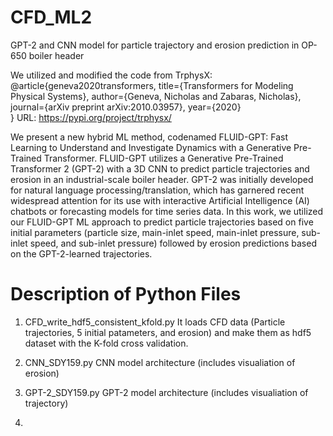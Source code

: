 # CFD_ML2
GPT-2 and CNN model for particle trajectory and erosion prediction in OP-650 boiler header

We utilized and modified the code from TrphysX: 
@article{geneva2020transformers,
    title={Transformers for Modeling Physical Systems},
    author={Geneva, Nicholas and Zabaras, Nicholas},
    journal={arXiv preprint arXiv:2010.03957},
    year={2020}    
}
URL: https://pypi.org/project/trphysx/

We present a new hybrid ML method, codenamed FLUID-GPT: Fast Learning to Understand and Investigate Dynamics with a Generative Pre-Trained Transformer. 
FLUID-GPT utilizes a Generative Pre-Trained Transformer 2 (GPT-2) with a 3D CNN to predict particle trajectories and erosion in an industrial-scale boiler header. 
GPT-2 was initially developed for natural language processing/translation, which has garnered recent widespread attention for its use with interactive Artificial Intelligence (AI) chatbots or forecasting models for time series data. 
In this work, we utilized our FLUID-GPT ML approach to predict particle trajectories based on five initial parameters (particle size, main-inlet speed, main-inlet pressure, sub-inlet speed, and sub-inlet pressure) followed by erosion predictions based on the GPT-2-learned trajectories. 


# Description of Python Files

1. CFD_write_hdf5_consistent_kfold.py
    It loads CFD data (Particle trajectories, 5 initial patameters, and erosion) and make them as hdf5 dataset with the K-fold cross validation. 

2. CNN_SDY159.py
    CNN model architecture (includes visualiation of erosion)
    
3. GPT-2_SDY159.py
    GPT-2 model architecture (includes visualiation of trajectory)
 
5. 
